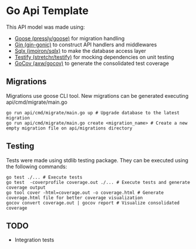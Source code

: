 # Go Api Template

This API model was made using:

- [Goose (pressly/goose)](https://github.com/pressly/goose) for migration handling
- [Gin (gin-gonic)](https://github.com/gin-gonic/gin) to construct API handlers and middlewares
- [Sqlx (jmoiron/sqlx)](https://github.com/jmoiron/sqlx) to make the database access layer
- [Testify (stretchr/testify)](https://github.com/stretchr/testify) for mocking dependencies on unit testing
- [GoCov (axw/gocov)](https://github.com/axw/gocov) to generate the consolidated test coverage

## Migrations

Migrations use goose CLI tool. New migrations can be generated executing api/cmd/migrate/main.go

```
go run api/cmd/migrate/main.go up # Upgrade database to the latest migration
go run api/cmd/migrate/main.go create <migration_name> # Create a new empty migration file on api/migrations directory
```

## Testing

Tests were made using stdlib testing package. They can be executed using the following commands:

```
go test ./... # Execute tests
go test  -coverprofile coverage.out ./... # Execute tests and generate coverage output
go tool cover -html=coverage.out -o coverage.html # Generate coverage.html file for better coverage visualization
gocov convert coverage.out | gocov report # Visualize consolidated coverage
```

## TODO

- Integration tests
